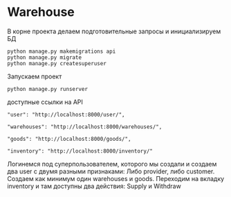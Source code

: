 # Warehouse

В корне проекта делаем подготовительные запросы и инициализируем БД
```
python manage.py makemigrations api
python manage.py migrate
python manage.py createsuperuser
```

Запускаем проект
```
python manage.py runserver
```

доступные ссылки на API  

    "user": "http://localhost:8000/user/",
    
    "warehouses": "http://localhost:8000/warehouses/",
    
    "goods": "http://localhost:8000/goods/",
    
    "inventory": "http://localhost:8000/inventory/"
    

Логинемся под суперпользователем, которого мы создали и создаем два user с двумя разными признаками: Либо provider, либо customer. 
Создаем как минимум один warehouses и goods. 
Переходим на вкладку inventory и там доступны два действия: Supply и Withdraw


